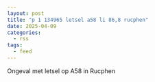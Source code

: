 ```yaml
---
layout: post
title: "p 1 134965 letsel a58 li 86,8 rucphen"
date: 2025-04-09
categories: 
  - rss
tags: 
  - feed
---
```


Ongeval met letsel op A58 in Rucphen
